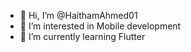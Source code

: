 - 👋 Hi, I’m @HaithamAhmed01
- 👀 I’m interested in Mobile development
- 🌱 I’m currently learning Flutter


<!---
HaithamAhmed01/HaithamAhmed01 is a ✨ special ✨ repository because its `README.md` (this file) appears on your GitHub profile.
You can click the Preview link to take a look at your changes.
--->
